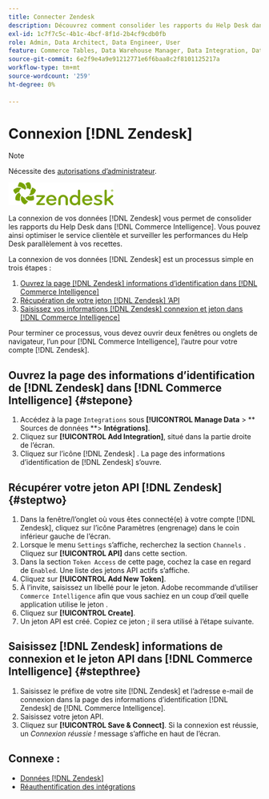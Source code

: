 ```yaml
---
title: Connecter Zendesk
description: Découvrez comment consolider les rapports du Help Desk dans  [!DNL Commerce Intelligence].
exl-id: 1c7f7c5c-4b1c-4bcf-8f1d-2b4cf9cdb0fb
role: Admin, Data Architect, Data Engineer, User
feature: Commerce Tables, Data Warehouse Manager, Data Integration, Data Import/Export
source-git-commit: 6e2f9e4a9e91212771e6f6baa8c2f8101125217a
workflow-type: tm+mt
source-wordcount: '259'
ht-degree: 0%

---
```


# Connexion [!DNL Zendesk]

>[!NOTE]
>
>Nécessite des [autorisations d’administrateur](../../../administrator/user-management/user-management.md).

![](../../../assets/Zendesk_logo.png)

La connexion de vos données [!DNL Zendesk] vous permet de consolider les rapports du Help Desk dans [!DNL Commerce Intelligence]. Vous pouvez ainsi optimiser le service clientèle et surveiller les performances du Help Desk parallèlement à vos recettes.

La connexion de vos données [!DNL Zendesk] est un processus simple en trois étapes :

1. [Ouvrez la page  [!DNL Zendesk]  informations d’identification dans  [!DNL Commerce Intelligence]](#stepone)
1. [Récupération de votre jeton  [!DNL Zendesk] ’API](#steptwo)
1. [Saisissez vos informations  [!DNL Zendesk]  connexion et jeton dans [!DNL Commerce Intelligence]](#stepthree)

Pour terminer ce processus, vous devez ouvrir deux fenêtres ou onglets de navigateur, l’un pour [!DNL Commerce Intelligence], l’autre pour votre compte [!DNL Zendesk].

## Ouvrez la page des informations d’identification de [!DNL Zendesk] dans [!DNL Commerce Intelligence] {#stepone}

1. Accédez à la page `Integrations` sous **[!UICONTROL Manage Data** > ** Sources de données **> **Intégrations]**.
1. Cliquez sur **[!UICONTROL Add Integration]**, situé dans la partie droite de l’écran.
1. Cliquez sur l’icône [!DNL Zendesk] . La page des informations d’identification de [!DNL Zendesk] s’ouvre.

## Récupérer votre jeton API [!DNL Zendesk] {#steptwo}

1. Dans la fenêtre/l’onglet où vous êtes connecté(e) à votre compte [!DNL Zendesk], cliquez sur l’icône Paramètres (engrenage) dans le coin inférieur gauche de l’écran.
1. Lorsque le menu `Settings` s’affiche, recherchez la section `Channels` . Cliquez sur **[!UICONTROL API]** dans cette section.
1. Dans la section `Token Access` de cette page, cochez la case en regard de `Enabled`. Une liste des jetons API actifs s’affiche.
1. Cliquez sur **[!UICONTROL Add New Token]**.
1. À l’invite, saisissez un libellé pour le jeton. Adobe recommande d’utiliser `Commerce Intelligence` afin que vous sachiez en un coup d’œil quelle application utilise le jeton .
1. Cliquez sur **[!UICONTROL Create]**.
1. Un jeton API est créé. Copiez ce jeton ; il sera utilisé à l’étape suivante.

## Saisissez [!DNL Zendesk] informations de connexion et le jeton API dans [!DNL Commerce Intelligence] {#stepthree}

1. Saisissez le préfixe de votre site [!DNL Zendesk] et l’adresse e-mail de connexion dans la page des informations d’identification [!DNL Zendesk] de [!DNL Commerce Intelligence].
1. Saisissez votre jeton API.
1. Cliquez sur **[!UICONTROL Save & Connect]**. Si la connexion est réussie, un *Connexion réussie !* message s’affiche en haut de l’écran.

## Connexe :

* [Données  [!DNL Zendesk] ](../integrations/exp-zendesk-data.md)
* [Réauthentification des intégrations](https://experienceleague.adobe.com/docs/commerce-knowledge-base/kb/how-to/mbi-reauthenticating-integrations.html)
